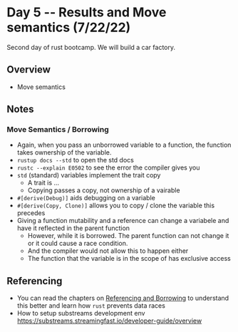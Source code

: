 # Day 5 -- Results and Move semantics (7/22/22)

Second day of rust bootcamp. We will build a car factory.

## Overview

- Move semantics

## Notes

### Move Semantics / Borrowing

- Again, when you pass an unborrowed variable to a function, the function takes ownership of the variable.
- `rustup docs --std` to open the std docs
- `rustc --explain E0502` to see the error the compiler gives you
- `std` (standard) variables implement the trait copy
  - A trait is ...
  - Copying passes a copy, not ownership of a vairable
- `#[derive(Debug)]` aids debugging on a variable
- `#[derive(Copy, Clone)]` allows you to copy / clone the variable this precedes
- Giving a function mutability and a reference can change a variabele and have it reflected in the parent function
  - However, while it is borrowed. The parent function can not change it or it could cause a race condition.
  - And the compiler would not allow this to happen either
  - The function that the variable is in the scope of has exclusive access

## Referencing

- You can read the chapters on [Referencing and Borrowing](https://doc.rust-lang.org/book/ch04-02-references-and-borrowing.html) to understand this better and learn how `rust` prevents data races
- How to setup substreams development env https://substreams.streamingfast.io/developer-guide/overview



